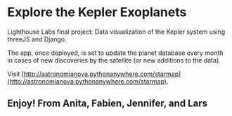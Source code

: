 # Explore the Kepler Exoplanets
Lighthouse Labs final project: Data visualization of the Kepler system using threeJS and Django.

The app, once deployed, is set to update the planet database every month in cases of new discoveries by the satellite (or new additions to the data).

Visit [http://astronomianova.pythonanywhere.com/starmap](http://astronomianova.pythonanywhere.com/starmap).

## Enjoy! From Anita, Fabien, Jennifer, and Lars
